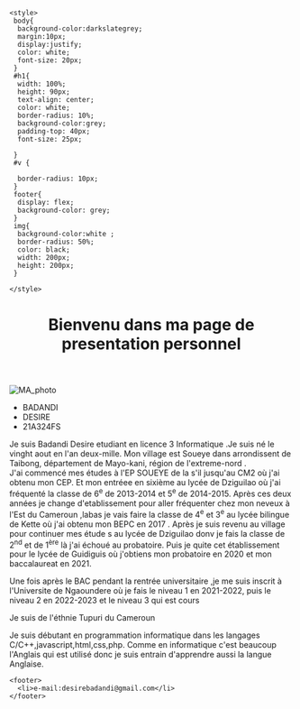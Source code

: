 <!---
Badandi/Badandi is a ✨ special ✨ repository because its `README.md` (this file) appears on your GitHub profile.
You can click the Preview link to take a look at your changes.
--->
<!DOCTYPE html>
<html lang="en">
<head>
    <meta charset="UTF-8">
    <meta name="viewport" content="width=device-width, initial-scale=1.0">
    <title>presentation_personnel</title>

    <style>
     body{
      background-color:darkslategrey;
      margin:10px;
      display:justify;
      color: white;
      font-size: 20px;
     }
     #h1{
      width: 100%;
      height: 90px;
      text-align: center;
      color: white;
      border-radius: 10%;
      background-color:grey;
      padding-top: 40px;
      font-size: 25px;
      
     }
     #v {
      
      border-radius: 10px;
     }
     footer{
      display: flex;
      background-color: grey;
     }
     img{
      background-color:white ;
      border-radius: 50%;
      color: black;
      width: 200px;
      height: 200px;
     }

    </style>
</head>
<body>

  <header><h1 id="h1">Bienvenu dans ma page de presentation personnel </h1></header>
  <img id="im" src="https://drive.google.com/file/d/16WlnKbrbGTlatGs0llnDiBIq4IfbqnZU/view?usp=sharing" alt="MA_photo">

  <div id="v"><ul>
    <li>BADANDI</li>
    <li>DESIRE</li>
    <li>21A324FS</li>
  </ul></div>
  <div>
  <p>Je suis Badandi Desire etudiant en licence 3 Informatique .Je suis né le vinght aout en l'an deux-mille. Mon village est Soueye dans arrondissent de Taibong, département de Mayo-kani, région de l'extreme-nord .<br/>
    J'ai commencé mes études à l'EP SOUEYE de la s'il jusqu'au CM2 où j'ai obtenu mon CEP. Et mon entréee en sixième au lycée de Dziguilao où j'ai fréquenté la classe de 6<sup>e</sup> de 2013-2014 et 5<sup>e</sup> de 2014-2015. Après ces deux années je change d'etablissement pour aller fréquenter chez mon neveux à l'Est du Cameroun ,labas je vais faire la classe de 4<sup>e</sup> et 3<sup>e</sup> au lycée bilingue de Kette où j'ai obtenu mon BEPC en 2017 . Après je suis revenu au village pour continuer mes étude s au lycée de Dziguilao donv je fais la classe de 2<sup>nd</sup> et de 1<sup>ère</sup> là j'ai échoué au probatoire. Puis je quite cet établissement pour le lycée de Guidiguis où j'obtiens mon probatoire en 2020 et mon baccalaureat en 2021.
    </p>
    <p>Une fois après le BAC pendant la rentrée universitaire ,je me suis inscrit à l'Universite de Ngaoundere où je fais le niveau 1 en 2021-2022, puis le niveau 2 en 2022-2023 et le niveau 3 qui est cours  </p>
    <p>Je suis de l'éthnie Tupuri du Cameroun </p>
    <p>Je suis débutant en programmation informatique dans les langages C/C++,javascript,html,css,php. Comme en informatique c'est beaucoup l'Anglais qui est utilisé donc je suis entrain d'apprendre aussi la langue Anglaise.   </p>
    
    <footer>
      <li>e-mail:desirebadandi@gmail.com</li>
    </footer>

  <script >
    let h1= document.getElementById('im');
    let a=document.getElementById('h1').innerHTML='BIENVENU DANS MA PAGE DE PRESENTATION PERSONNEL';
    
    
  
  </script>   
</body>
</html>
